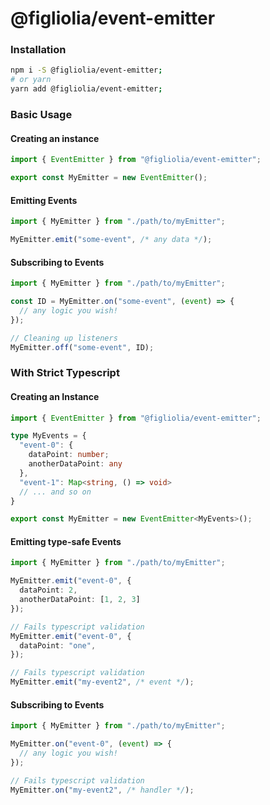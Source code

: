 # @figliolia/event-emitter

### Installation

```bash
npm i -S @figliolia/event-emitter;
# or yarn
yarn add @figliolia/event-emitter;
```

### Basic Usage
#### Creating an instance
```typescript
import { EventEmitter } from "@figliolia/event-emitter";

export const MyEmitter = new EventEmitter();
```

#### Emitting Events
```typescript
import { MyEmitter } from "./path/to/myEmitter";

MyEmitter.emit("some-event", /* any data */);
```

#### Subscribing to Events
```typescript
import { MyEmitter } from "./path/to/myEmitter";

const ID = MyEmitter.on("some-event", (event) => {
  // any logic you wish!
});

// Cleaning up listeners
MyEmitter.off("some-event", ID);
```

### With Strict Typescript
#### Creating an Instance
```typescript
import { EventEmitter } from "@figliolia/event-emitter";

type MyEvents = {
  "event-0": {
    dataPoint: number;
    anotherDataPoint: any
  },
  "event-1": Map<string, () => void>
  // ... and so on
}

export const MyEmitter = new EventEmitter<MyEvents>();
```

#### Emitting type-safe Events
```typescript
import { MyEmitter } from "./path/to/myEmitter";

MyEmitter.emit("event-0", {
  dataPoint: 2,
  anotherDataPoint: [1, 2, 3]
});

// Fails typescript validation
MyEmitter.emit("event-0", {
  dataPoint: "one",
});

// Fails typescript validation
MyEmitter.emit("my-event2", /* event */);
```

#### Subscribing to Events
```typescript
import { MyEmitter } from "./path/to/myEmitter";

MyEmitter.on("event-0", (event) => {
  // any logic you wish!
});

// Fails typescript validation
MyEmitter.on("my-event2", /* handler */);
```